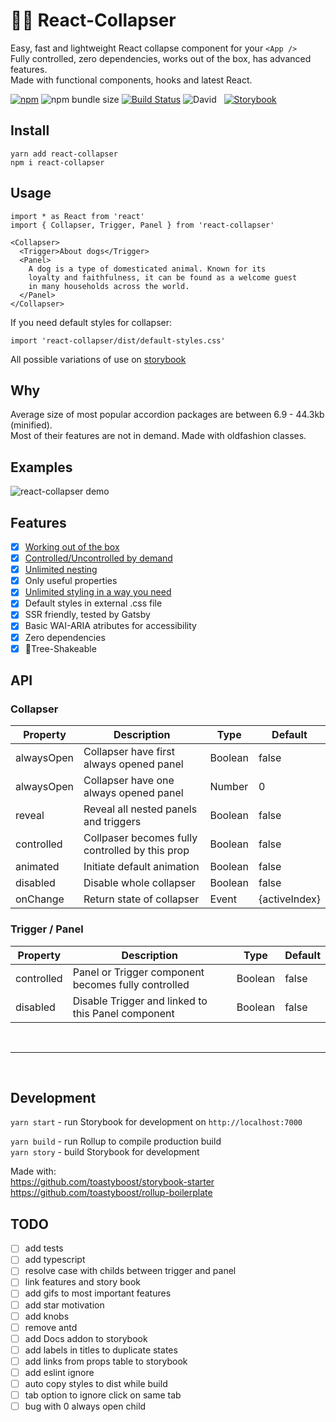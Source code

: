 # 🏄‍♂️ React-Collapser

Easy, fast and lightweight React collapse component for your `<App />`  
Fully controlled, zero dependencies, works out of the box, has advanced features.  
Made with functional components, hooks and latest React.

[![npm](https://img.shields.io/npm/v/react-collapser)](https://toastyboost.github.io/react-collapser) ![npm bundle size](https://img.shields.io/bundlephobia/min/react-collapser?color=success&label=minified) [![Build Status](https://travis-ci.org/toastyboost/react-collapser.svg?branch=master)](https://travis-ci.org/toastyboost/react-collapser) ![David](https://img.shields.io/david/toastyboost/react-collapser?label=dependencies) &nbsp; [![Storybook](https://cdn.jsdelivr.net/gh/storybookjs/brand@master/badge/badge-storybook.svg)](https://toastyboost.github.io/react-collapser)

## Install

```
yarn add react-collapser
npm i react-collapser
```

## Usage

```
import * as React from 'react'
import { Collapser, Trigger, Panel } from 'react-collapser'

<Collapser>
  <Trigger>About dogs</Trigger>
  <Panel>
    A dog is a type of domesticated animal. Known for its
    loyalty and faithfulness, it can be found as a welcome guest
    in many households across the world.
  </Panel>
</Collapser>
```

If you need default styles for collapser:

```
import 'react-collapser/dist/default-styles.css'
```

All possible variations of use on [storybook](https://toastyboost.github.io/react-collapser)

## Why

Average size of most popular accordion packages are between 6.9 - 44.3kb (minified).  
Most of their features are not in demand. Made with oldfashion classes.

## Examples

![react-collapser demo](https://toastyboost.github.io/upload/react-collapser-demo.gif)

## Features

- [x] [Working out of the box](https://toastyboost.github.io/react-collapser/?path=/story/collapser--accordion)
- [x] [Controlled/Uncontrolled by demand](https://toastyboost.github.io/react-collapser/?path=/story/properties--controlled-collapser)
- [x] [Unlimited nesting](https://toastyboost.github.io/react-collapser/?path=/story/inheritance--defaut)
- [x] Only useful properties
- [x] [Unlimited styling in a way you need](https://toastyboost.github.io/react-collapser/?path=/story/styling--styled-components)
- [x] Default styles in external .css file
- [x] SSR friendly, tested by Gatsby
- [x] Basic WAI-ARIA atributes for accessibility
- [x] Zero dependencies
- [x] 🌳Tree-Shakeable

## API

### Collapser

| Property   | Description                                     | Type    | Default       |
| ---------- | ----------------------------------------------- | ------- | ------------- |
| alwaysOpen | Collapser have first always opened panel        | Boolean | false         |
| alwaysOpen | Collapser have one always opened panel          | Number  | 0             |
| reveal     | Reveal all nested panels and triggers           | Boolean | false         |
| controlled | Collpaser becomes fully controlled by this prop | Boolean | false         |
| animated   | Initiate default animation                      | Boolean | false         |
| disabled   | Disable whole collapser                         | Boolean | false         |
| onChange   | Return state of collapser                       | Event   | {activeIndex} |

### Trigger / Panel

| Property   | Description                                         | Type    | Default |
| ---------- | --------------------------------------------------- | ------- | ------- |
| controlled | Panel or Trigger component becomes fully controlled | Boolean | false   |
| disabled   | Disable Trigger and linked to this Panel component  | Boolean | false   |

&nbsp;

---

&nbsp;

## Development

`yarn start` - run Storybook for development on `http://localhost:7000`

`yarn build` - run Rollup to compile production build  
`yarn story` - build Storybook for development

Made with:  
https://github.com/toastyboost/storybook-starter  
https://github.com/toastyboost/rollup-boilerplate

## TODO

- [ ] add tests
- [ ] add typescript
- [ ] resolve case with childs between trigger and panel
- [ ] link features and story book
- [ ] add gifs to most important features
- [ ] add star motivation
- [ ] add knobs
- [ ] remove antd
- [ ] add Docs addon to storybook
- [ ] add labels in titles to duplicate states
- [ ] add links from props table to storybook
- [ ] add eslint ignore
- [ ] auto copy styles to dist while build
- [ ] tab option to ignore click on same tab
- [ ] bug with 0 always open child
